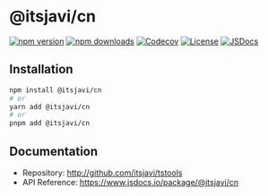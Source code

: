 # @itsjavi/cn

[![npm version][npm-version-src]][npm-version-href]
[![npm downloads][npm-downloads-src]][npm-downloads-href]
[![Codecov][codecov-src]][codecov-href]
[![License][license-src]][license-href]
[![JSDocs][jsdocs-src]][jsdocs-href]

## Installation

```bash
npm install @itsjavi/cn
# or
yarn add @itsjavi/cn
# or
pnpm add @itsjavi/cn
```

## Documentation

- Repository: http://github.com/itsjavi/tstools
- API Reference: https://www.jsdocs.io/package/@itsjavi/cn

<!-- Badges -->

[npm-version-src]: https://img.shields.io/npm/v/@itsjavi/cn?style=flat&colorA=18181B&colorB=F0DB4F
[npm-version-href]: https://npmjs.com/package/@itsjavi/cn
[npm-downloads-src]:
  https://img.shields.io/npm/dm/@itsjavi/cn?style=flat&colorA=18181B&colorB=F0DB4F
[npm-downloads-href]: https://npmjs.com/package/@itsjavi/cn
[codecov-src]:
  https://img.shields.io/codecov/c/gh/itsjavi/tstools/main?style=flat&colorA=18181B&colorB=F0DB4F
[codecov-href]: https://codecov.io/gh/itsjavi/tstools
[license-src]:
  https://img.shields.io/github/license/itsjavi/tstools.svg?style=flat&colorA=18181B&colorB=F0DB4F
[license-href]: https://github.com/itsjavi/tstools/blob/main/LICENSE
[jsdocs-src]:
  https://img.shields.io/badge/jsDocs.io-API%20Reference-18181B?style=flat&colorA=18181B&colorB=F0DB4F
[jsdocs-href]: https://www.jsdocs.io/package/@itsjavi/cn
